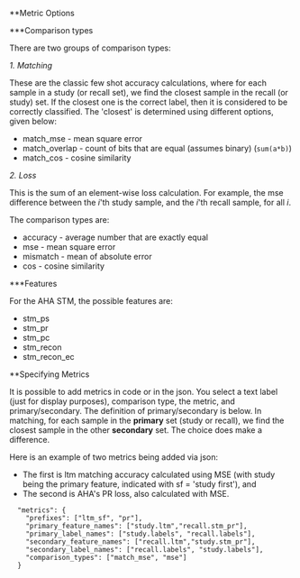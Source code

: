 
**Metric Options

***Comparison types

There are two groups of comparison types:

*1. Matching*

These are the classic few shot accuracy calculations, where for each sample in a study (or recall set), we find the closest sample in the recall (or study) set.
If the closest one is the correct label, then it is considered to be correctly classified.
The 'closest' is determined using different options, given below:

- match_mse - mean square error
- match_overlap - count of bits that are equal (assumes binary) (`sum(a*b)`)
- match_cos - cosine similarity

*2. Loss*

This is the sum of an element-wise loss calculation.
For example, the mse difference between the *i*'th study sample, and the *i*'th recall sample, for all *i*.

The comparison types are:

- accuracy - average number that are exactly equal
- mse - mean square error
- mismatch - mean of absolute error
- cos - cosine similarity

***Features

For the AHA STM, the possible features are:

- stm_ps
- stm_pr
- stm_pc
- stm_recon
- stm_recon_ec


**Specifying Metrics

It is possible to add metrics in code or in the json.
You select a text label (just for display purposes), comparison type, the metric, and primary/secondary.
The definition of primary/secondary is below.
In matching, for each sample in the **primary** set (study or recall), we find the closest sample in the other **secondary** set.
The choice does make a difference.

Here is an example of two metrics being added via json:
- The first is ltm matching accuracy calculated using MSE (with study being the primary feature, indicated with sf = 'study first'), and
- The second is AHA's PR loss, also calculated with MSE.

```
  "metrics": {
    "prefixes": ["ltm_sf", "pr"],
    "primary_feature_names": ["study.ltm","recall.stm_pr"],
    "primary_label_names": ["study.labels", "recall.labels"],
    "secondary_feature_names": ["recall.ltm","study.stm_pr"],
    "secondary_label_names": ["recall.labels", "study.labels"],
    "comparison_types": ["match_mse", "mse"]
  }
```
